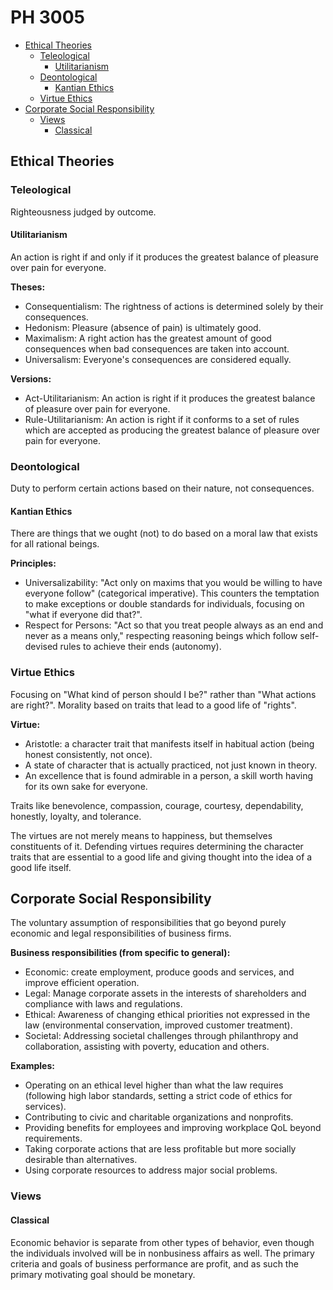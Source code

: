 # PH 3005

<!-- @import "[TOC]" {cmd="toc" depthFrom=2 depthTo=6 orderedList=false} -->
<!-- code_chunk_output -->

- [Ethical Theories](#ethical-theories)
  - [Teleological](#teleological)
    - [Utilitarianism](#utilitarianism)
  - [Deontological](#deontological)
    - [Kantian Ethics](#kantian-ethics)
  - [Virtue Ethics](#virtue-ethics)
- [Corporate Social Responsibility](#corporate-social-responsibility)
  - [Views](#views)
    - [Classical](#classical)

<!-- /code_chunk_output -->

## Ethical Theories

### Teleological

Righteousness judged by outcome.

#### Utilitarianism

An action is right if and only if it produces the greatest balance of pleasure over pain for everyone.

**Theses:**
- Consequentialism: The rightness of actions is determined solely by their consequences.
- Hedonism: Pleasure (absence of pain) is ultimately good.
- Maximalism: A right action has the greatest amount of good consequences when bad consequences are taken into account.
- Universalism: Everyone's consequences are considered equally.

**Versions:**
- Act-Utilitarianism: An action is right if it produces the greatest balance of pleasure over pain for everyone.
- Rule-Utilitarianism: An action is right if it conforms to a set of rules which are accepted as producing the greatest balance of pleasure over pain for everyone.

### Deontological

Duty to perform certain actions based on their nature, not consequences.

#### Kantian Ethics

There are things that we ought (not) to do based on a moral law that exists for all rational beings.

**Principles:**
- Universalizability: "Act only on maxims that you would be willing to have everyone follow" (categorical imperative). This counters the temptation to make exceptions or double standards for individuals, focusing on "what if everyone did that?".
- Respect for Persons: "Act so that you treat people always as an end and never as a means only," respecting reasoning beings which follow self-devised rules to achieve their ends (autonomy).

### Virtue Ethics

Focusing on "What kind of person should I be?" rather than "What actions are right?". Morality based on traits that lead to a good life of "rights".

**Virtue:**
- Aristotle: a character trait that manifests itself in habitual action (being honest consistently, not once).
- A state of character that is actually practiced, not just known in theory.
- An excellence that is found admirable in a person, a skill worth having for its own sake for everyone.

Traits like benevolence, compassion, courage, courtesy, dependability, honestly, loyalty, and tolerance.

The virtues are not merely means to happiness, but themselves constituents of it. Defending virtues requires determining the character traits that are essential to a good life and giving thought into the idea of a good life itself.

## Corporate Social Responsibility

The voluntary assumption of responsibilities that go beyond purely economic and legal responsibilities of business firms.

**Business responsibilities (from specific to general):**
- Economic: create employment, produce goods and services, and improve efficient operation.
- Legal: Manage corporate assets in the interests of shareholders and compliance with laws and regulations.
- Ethical: Awareness of changing ethical priorities not expressed in the law (environmental conservation, improved customer treatment).
- Societal: Addressing societal challenges through philanthropy and collaboration, assisting with poverty, education and others.

**Examples:**
- Operating on an ethical level higher than what the law requires (following high labor standards, setting a strict code of ethics for services).
- Contributing to civic and charitable organizations and nonprofits.
- Providing benefits for employees and improving workplace QoL beyond requirements.
- Taking corporate actions that are less profitable but more socially desirable than alternatives.
- Using corporate resources to address major social problems.

### Views

#### Classical

Economic behavior is separate from other types of behavior, even though the individuals involved will be in nonbusiness affairs as well. The primary criteria and goals of business performance are profit, and as such the primary motivating goal should be monetary.

